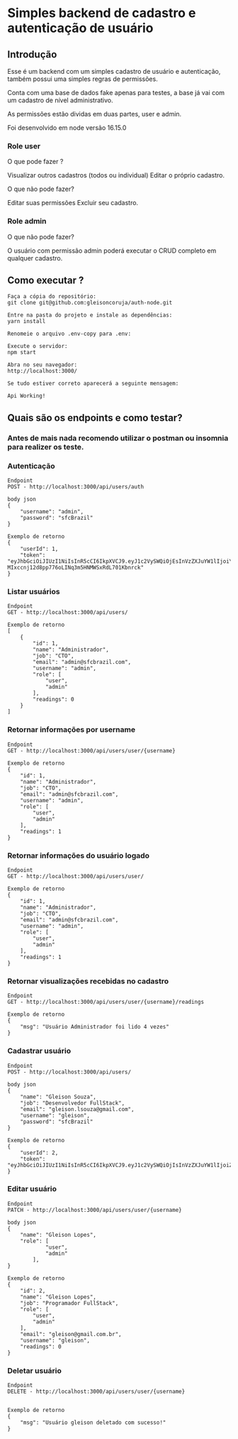 # Simples backend de cadastro e autenticação de usuário

## Introdução

Esse é um backend com um simples cadastro de usuário e autenticação, também possui uma simples regras de permissões.

Conta com uma base de dados fake apenas para testes, a base já vai com um cadastro de nível administrativo.

As permissões estão dividas em duas partes, user e admin.

Foi desenvolvido em node versão 16.15.0

### Role user
O que pode fazer ?

Visualizar outros cadastros (todos ou individual)
Editar o próprio cadastro.

O que não pode fazer?

Editar suas permissões
Excluir seu cadastro.

### Role admin

O que não pode fazer?

O usuário com permissão admin poderá executar o CRUD completo em qualquer cadastro.



## Como executar ?

```bs
Faça a cópia do repositório:
git clone git@github.com:gleisoncoruja/auth-node.git 

Entre na pasta do projeto e instale as dependências:
yarn install

Renomeie o arquivo .env-copy para .env:

Execute o servidor:
npm start

Abra no seu navegador:
http://localhost:3000/

Se tudo estiver correto aparecerá a seguinte mensagem:

Api Working!

```

## Quais são os endpoints e como testar?

### Antes de mais nada recomendo utilizar o postman ou insomnia para realizer os teste.

### Autenticação 
```bs
Endpoint
POST - http://localhost:3000/api/users/auth

body json
{	
	"username": "admin",
	"password": "sfcBrazil"
}

Exemplo de retorno
{
	"userId": 1,
	"token": "eyJhbGciOiJIUzI1NiIsInR5cCI6IkpXVCJ9.eyJ1c2VySWQiOjEsInVzZXJuYW1lIjoiYWRtaW4iLCJpYXQiOjE2ODY1NDY3NTQsImV4cCI6MTY4NjgwNTk1NH0.-MIxccnj12d8pp776oLINq3m5HNMWSxRdL701Kbnrck"
}
```

### Listar usuários 
```bs
Endpoint
GET - http://localhost:3000/api/users/

Exemplo de retorno
[
	{
		"id": 1,
		"name": "Administrador",
		"job": "CTO",
		"email": "admin@sfcbrazil.com",
		"username": "admin",
		"role": [
			"user",
			"admin"
		],
		"readings": 0
	}
]
```

### Retornar informações por username
```bs
Endpoint
GET - http://localhost:3000/api/users/user/{username}

Exemplo de retorno
{
	"id": 1,
	"name": "Administrador",
	"job": "CTO",
	"email": "admin@sfcbrazil.com",
	"username": "admin",
	"role": [
		"user",
		"admin"
	],
	"readings": 1
}
```

### Retornar informações do usuário logado
```bs
Endpoint
GET - http://localhost:3000/api/users/user/

Exemplo de retorno
{
	"id": 1,
	"name": "Administrador",
	"job": "CTO",
	"email": "admin@sfcbrazil.com",
	"username": "admin",
	"role": [
		"user",
		"admin"
	],
	"readings": 1
}
```

### Retornar visualizações recebidas no cadastro
```bs
Endpoint
GET - http://localhost:3000/api/users/user/{username}/readings

Exemplo de retorno
{
	"msg": "Usuário Administrador foi lido 4 vezes"
}
```

### Cadastrar usuário
```bs
Endpoint
POST - http://localhost:3000/api/users/

body json
{
	"name": "Gleison Souza",
	"job": "Desenvolvedor FullStack",
	"email": "gleison.lsouza@gmail.com",
	"username": "gleison",
	"password": "sfcBrazil"
}

Exemplo de retorno
{
	"userId": 2,
	"token": "eyJhbGciOiJIUzI1NiIsInR5cCI6IkpXVCJ9.eyJ1c2VySWQiOjIsInVzZXJuYW1lIjoiZ2xlaXNvbiIsImlhdCI6MTY4NjU0NzE0NywiZXhwIjoxNjg2ODA2MzQ3fQ.04uFYLr7j8k9PobIYT4jjsp78SnzNA2S9FKSpBho1QY"
}
```

### Editar usuário
```bs
Endpoint
PATCH - http://localhost:3000/api/users/user/{username}

body json
{
	"name": "Gleison Lopes",
    "role": [
			"user",
			"admin"
		],
}

Exemplo de retorno
{
	"id": 2,
	"name": "Gleison Lopes",
	"job": "Programador FullStack",
	"role": [
		"user",
        "admin"
	],
	"email": "gleison@gmail.com.br",
	"username": "gleison",
	"readings": 0
}
```

### Deletar usuário
```bs
Endpoint
DELETE - http://localhost:3000/api/users/user/{username}


Exemplo de retorno
{
	"msg": "Usuário gleison deletado com sucesso!"
}
```

